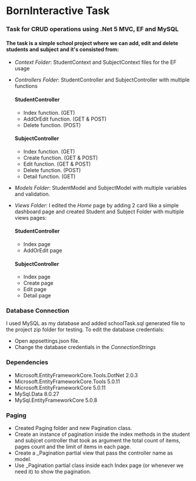 ﻿# BornInteractive Task

### Task for CRUD operations using .Net 5 MVC, EF and MySQL

#### The task is a simple school project where we can add, edit and delete students and subject and it's consisted from:

- *Context Folder*: StudentContext and SubjectContext files for the EF usage
- *Controllers Folder*: StudentController and SubjectController with multiple functions
  #### StudentController
  - Index function. (GET)
  - AddOrEdit function. (GET & POST)
  - Delete function. (POST)
  #### SubjectController
  - Index function. (GET)
  - Create function. (GET & POST)
  - Edit function. (GET & POST)
  - Delete function. (POST)
  - Detail function. (GET)
  

- *Models Folder*: StudentModel and SubjectModel with multiple variables and validation.
- *Views Folder*: I edited the *Home* page by adding 2 card like a simple dashboard page and created Student and Subject Folder with multiple views pages:
  #### StudentController
  - Index page
  - AddOrEdit page
  #### SubjectController
  - Index page
  - Create page
  - Edit page
  - Detail page

### Database Connection

I used MySQL as my database and added schoolTask.sql generated file to the project zip folder for testing.
To edit the database credentials:
- Open appsettings.json file.
- Change the database credentials in the *ConnectionStrings* 

### Dependencies

- Microsoft.EntityFrameworkCore.Tools.DotNet 2.0.3
- Microsoft.EntityFrameworkCore.Tools 5.0.11
- Microsoft.EntityFrameworkCore 5.0.11
- MySql.Data 8.0.27
- MySql.EntityFrameworkCore 5.0.8

### Paging

- Created Paging folder and new Pagination class.
- Create an instance of pagination inside the index methods in the student and subjcet controller that took as argument the total count of items, pages count and the limit of items in each page.
- Create a _Pagination partial view that pass the controller name as model.
- Use _Pagination partial class inside each Index page (or whenever we need it) to show the pagination.

